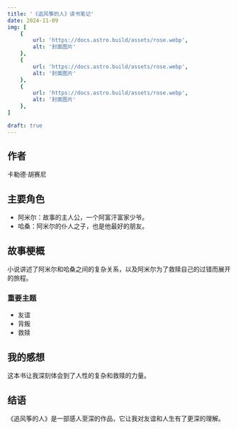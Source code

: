 ```yaml
---
title: '《追风筝的人》读书笔记'
date: 2024-11-09
img: [
    {
        url: 'https://docs.astro.build/assets/rose.webp',
        alt: '封面图片'
    },
    {
        url: 'https://docs.astro.build/assets/rose.webp',
        alt: '封面图片'
    },
    {
        url: 'https://docs.astro.build/assets/rose.webp',
        alt: '封面图片'
    },
]

draft: true
---
```


## 作者

卡勒德·胡赛尼

## 主要角色

- 阿米尔：故事的主人公，一个阿富汗富家少爷。
- 哈桑：阿米尔的仆人之子，也是他最好的朋友。

## 故事梗概

小说讲述了阿米尔和哈桑之间的复杂关系，以及阿米尔为了救赎自己的过错而展开的旅程。

### 重要主题

- 友谊
- 背叛
- 救赎

## 我的感想

这本书让我深刻体会到了人性的复杂和救赎的力量。

## 结语

《追风筝的人》是一部感人至深的作品，它让我对友谊和人生有了更深的理解。
